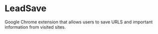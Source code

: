 # LeadSave
Google Chrome extension that allows users to save URLS and important information from visited sites. 
